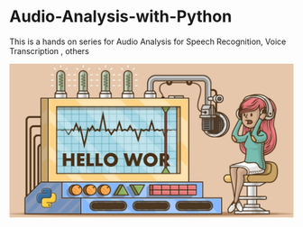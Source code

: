 # Audio-Analysis-with-Python
This is a hands on series for Audio Analysis for Speech Recognition, Voice Transcription , others

<img src="https://github.com/SSusantAchary/Audio-Analysis-with-Python/blob/main/misc/DisplayImg.JPG" width="1000">